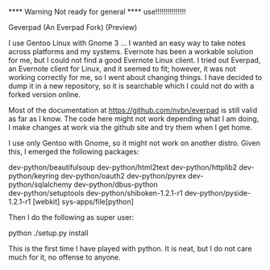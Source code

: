 
****   Warning Not ready for general **** use!!!!!!!!!!!!!!!  

Geverpad (An Everpad Fork) (Preview)

I use Gentoo Linux with Gnome 3 ... I wanted an easy way to take notes across platforms and my systems. Evernote has been a workable solution for me, but I could not find a good Evernote Linux client. I tried out Everpad, an Evernote client for Linux, and it seemed to fit; however, it was not working correctly for me, so I went about changing things. I have decided to dump it in a new repository, so it is searchable which I could not do with a forked version online.

Most of the documentation at https://github.com/nvbn/everpad is still valid as far as I know. The code here might not work depending what I am doing, I make changes at work via the github site and try them when I get home.

I use only Gentoo with Gnome, so it might not work on another distro.  Given this, I emerged the following packages:

dev-python/beautifulsoup
dev-python/html2text 
dev-python/httplib2 
dev-python/keyring 
dev-python/oauth2
dev-python/pyrex 
dev-python/sqlalchemy 
dev-python/dbus-python  
dev-python/setuptools
dev-python/shiboken-1.2.1-r1
dev-python/pyside-1.2.1-r1 [webkit]
sys-apps/file[python]

Then I do the following as super user:

python ./setup.py install


This is the first time I have played with python. It is neat, but I do not care much for it, no offense to anyone.
